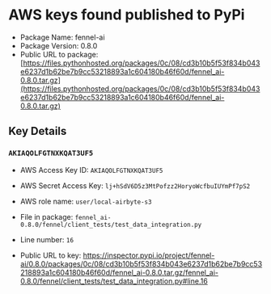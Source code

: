# AWS keys found published to PyPi

* Package Name: fennel-ai
* Package Version: 0.8.0
* Public URL to package: [https://files.pythonhosted.org/packages/0c/08/cd3b10b5f53f834b043e6237d1b62be7b9cc53218893a1c604180b46f60d/fennel_ai-0.8.0.tar.gz](https://files.pythonhosted.org/packages/0c/08/cd3b10b5f53f834b043e6237d1b62be7b9cc53218893a1c604180b46f60d/fennel_ai-0.8.0.tar.gz)

## Key Details

### `AKIAQOLFGTNXKQAT3UF5`

* AWS Access Key ID: `AKIAQOLFGTNXKQAT3UF5`
* AWS Secret Access Key: `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` 
* AWS role name: `user/local-airbyte-s3`
* File in package: `fennel_ai-0.8.0/fennel/client_tests/test_data_integration.py`
* Line number: `16`

* Public URL to key: https://inspector.pypi.io/project/fennel-ai/0.8.0/packages/0c/08/cd3b10b5f53f834b043e6237d1b62be7b9cc53218893a1c604180b46f60d/fennel_ai-0.8.0.tar.gz/fennel_ai-0.8.0/fennel/client_tests/test_data_integration.py#line.16


